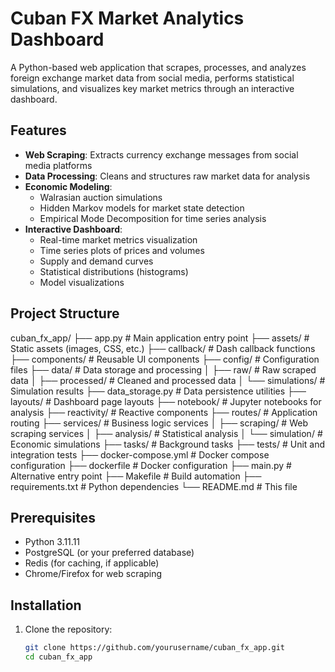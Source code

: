 # Cuban FX Market Analytics Dashboard

A Python-based web application that scrapes, processes, and analyzes foreign exchange market data from social media, performs statistical simulations, and visualizes key market metrics through an interactive dashboard.

## Features

- **Web Scraping**: Extracts currency exchange messages from social media platforms
- **Data Processing**: Cleans and structures raw market data for analysis
- **Economic Modeling**:
  - Walrasian auction simulations
  - Hidden Markov models for market state detection
  - Empirical Mode Decomposition for time series analysis
- **Interactive Dashboard**:
  - Real-time market metrics visualization
  - Time series plots of prices and volumes
  - Supply and demand curves
  - Statistical distributions (histograms)
  - Model visualizations

## Project Structure
cuban_fx_app/
├── app.py # Main application entry point
├── assets/ # Static assets (images, CSS, etc.)
├── callback/ # Dash callback functions
├── components/ # Reusable UI components
├── config/ # Configuration files
├── data/ # Data storage and processing
│ ├── raw/ # Raw scraped data
│ ├── processed/ # Cleaned and processed data
│ └── simulations/ # Simulation results
├── data_storage.py # Data persistence utilities
├── layouts/ # Dashboard page layouts
├── notebook/ # Jupyter notebooks for analysis
├── reactivity/ # Reactive components
├── routes/ # Application routing
├── services/ # Business logic services
│ ├── scraping/ # Web scraping services
│ ├── analysis/ # Statistical analysis
│ └── simulation/ # Economic simulations
├── tasks/ # Background tasks
├── tests/ # Unit and integration tests
├── docker-compose.yml # Docker compose configuration
├── dockerfile # Docker configuration
├── main.py # Alternative entry point
├── Makefile # Build automation
├── requirements.txt # Python dependencies
└── README.md # This file


## Prerequisites

- Python 3.11.11
- PostgreSQL (or your preferred database) <!-- Specify if you use a different DB -->
- Redis (for caching, if applicable) <!-- Remove if not used -->
- Chrome/Firefox for web scraping

## Installation

1. Clone the repository:
   ```bash
   git clone https://github.com/yourusername/cuban_fx_app.git
   cd cuban_fx_app

